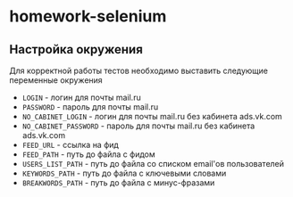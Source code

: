 # homework-selenium

## Настройка окружения

Для корректной работы тестов необходимо выставить следующие переменные окружения

- `LOGIN` - логин для почты mail.ru
- `PASSWORD` - пароль для почты mail.ru
- `NO_CABINET_LOGIN` - логин для почты mail.ru без кабинета ads.vk.com
- `NO_CABINET_PASSWORD` - пароль для почты mail.ru без кабинета ads.vk.com
- `FEED_URL` - ссылка на фид
- `FEED_PATH` - путь до файла с фидом
- `USERS_LIST_PATH` - путь до файла со списком email'ов пользователей 
- `KEYWORDS_PATH` - путь до файла с ключевыми словами
- `BREAKWORDS_PATH` - путь до файла с минус-фразами
